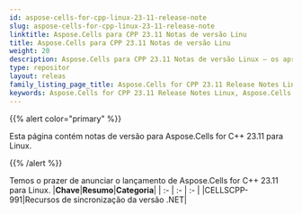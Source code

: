 ```yaml
---
id: aspose-cells-for-cpp-linux-23-11-release-note
slug: aspose-cells-for-cpp-linux-23-11-release-note
linktitle: Aspose.Cells para CPP 23.11 Notas de versão Linu
title: Aspose.Cells para CPP 23.11 Notas de versão Linu
weight: 20
description: Aspose.Cells para CPP 23.11 Notas de versão Linux – os aprimoramentos, novos recursos e correções mais recentes
type: repositor
layout: releas
family_listing_page_title: Aspose.Cells for CPP 23.11 Release Notes Linu
keywords: Aspose.Cells for CPP 23.11 Release Notes Linux, Aspose.Cells for CPP 23.11 Linux updates and fixe
---
```

{{% alert color="primary" %}}

Esta página contém notas de versão para Aspose.Cells for C++ 23.11 para Linux.

{{% /alert %}}

Temos o prazer de anunciar o lançamento de Aspose.Cells for C++ 23.11 para Linux.
|**Chave**|**Resumo**|**Categoria**|
| :- | :- | :- |
|CELLSCPP-991|Recursos de sincronização da versão .NET|
